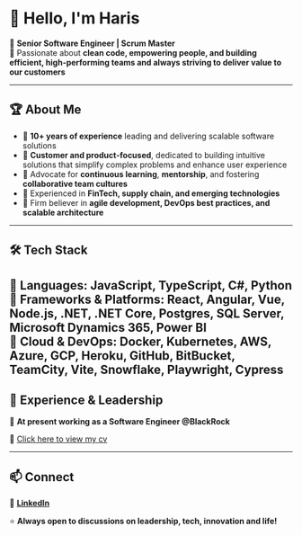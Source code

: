 # 👋 Hello, I'm Haris

🚀 **Senior Software Engineer | Scrum Master**  
🎯 Passionate about **clean code, empowering people, and building efficient, high-performing teams and always striving to deliver value to our customers**

---

## 🏆 About Me
- 🔹 **10+ years of experience** leading and delivering scalable software solutions
- 🔹 **Customer and product-focused**, dedicated to building intuitive solutions that simplify complex problems and enhance user experience
- 🔹 Advocate for **continuous learning**, **mentorship**, and fostering **collaborative team cultures**
- 🔹 Experienced in **FinTech, supply chain, and emerging technologies**
- 🔹 Firm believer in **agile development, DevOps best practices, and scalable architecture** 
---

## 🛠️ Tech Stack
🔹 **Languages:** JavaScript, TypeScript, C#, Python  
🔹 **Frameworks & Platforms:** React, Angular, Vue, Node.js, .NET, .NET Core, Postgres, SQL Server, Microsoft Dynamics 365, Power BI  
🔹 **Cloud & DevOps:** Docker, Kubernetes, AWS, Azure, GCP, Heroku, GitHub, BitBucket, TeamCity, Vite, Snowflake, Playwright, Cypress 
---

## 🌟 Experience & Leadership
🏢 **At present working as a Software Engineer @BlackRock**  

🔗 [Click here to view my cv](https://1drv.ms/b/c/a2f6cf8ddc57b53b/EeZl_0-NA1xPtOyyxAf3aBkBC6qcVKOgqKR2zVQkAp_9ZQ?e=fno3B3)

---

## 📫 Connect
💼 **[LinkedIn](https://www.linkedin.com/in/harissg/)**

⭐ **Always open to discussions on leadership, tech, innovation and life!**  